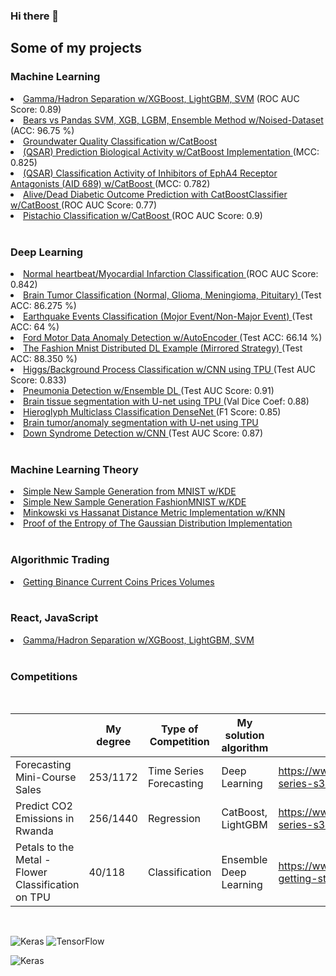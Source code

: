 ### Hi there 👋

<!--
**john-fante/john-fante** is a ✨ _special_ ✨ repository because its `README.md` (this file) appears on your GitHub profile.

Here are some ideas to get you started:

- 🔭 I’m currently working on ...
- 🌱 I’m currently learning ...
- 👯 I’m looking to collaborate on ...
- 🤔 I’m looking for help with ...
- 💬 Ask me about ...
- 📫 How to reach me: ...
- 😄 Pronouns: ...
- ⚡ Fun fact: ...
-->

## Some of my projects

### Machine Learning
<li> <a href ="https://github.com/john-fante/gamma-hadron-separation-xgb-lgbm-svm"> Gamma/Hadron Separation w/XGBoost, LightGBM, SVM</a> (ROC AUC Score: 0.89) </li>
<li> <a href ="https://github.com/john-fante/svm-xgboost-lightgbm-ensemble-method-w-noised-dataset">Bears vs Pandas SVM, XGB, LGBM, Ensemble Method w/Noised-Dataset </a>  (ACC: 96.75 %) </li>
<li> <a href ="https://github.com/john-fante/water-quality-classification-with-CatBoost"> Groundwater Quality Classification w/CatBoost </a> </li>

<li> <a href ="https://github.com/john-fante/prediction-biological-activity-catboost"> (QSAR) Prediction Biological Activity w/CatBoost Implementation </a>  (MCC: 0.825) </li>

<li> <a href ="https://github.com/john-fante/clf-aid-689-EphA4-receptor-inhibitors"> (QSAR) Classification Activity of Inhibitors of EphA4 Receptor Antagonists (AID 689) w/CatBoost </a>  (MCC: 0.782) </li>

<li> <a href ="https://github.com/john-fante/alive-dead-diabetic-outcome-prediction-catboost">Alive/Dead Diabetic Outcome Prediction with CatBoostClassifier w/CatBoost </a>  (ROC AUC Score: 0.77) </li>

<li> <a href ="https://github.com/john-fante/pistachio-classification-catboost/tree/main">Pistachio Classification w/CatBoost </a>  (ROC AUC Score: 0.9) </li>

<br>


### Deep Learning
<li> <a href ="https://github.com/john-fante/normal_heartbeat_vs_myocardial_infarction_classification"> Normal heartbeat/Myocardial Infarction Classification </a>(ROC AUC Score: 0.842) </li>
<li> <a href ="https://github.com/john-fante/brain-tumor-mri-classification"> Brain Tumor Classification (Normal, Glioma, Meningioma, Pituitary) </a>(Test ACC: 86.275 %) </li>

<li> <a href ="https://github.com/john-fante/earthquake_events_classification"> Earthquake Events Classification (Mojor Event/Non-Major Event) </a>(Test ACC: 64 %) </li>
<li> <a href ="https://github.com/john-fante/ford-motor-data-anomaly-detection-w-aes">Ford Motor Data Anomaly Detection w/AutoEncoder </a>  (Test ACC: 66.14 %) </li>
<li> <a href ="https://github.com/john-fante/distributed_deep_learning_example">The Fashion Mnist Distributed DL Example (Mirrored Strategy) </a>  (Test ACC: 88.350 %) </li>
<li> <a href ="https://github.com/john-fante/higgs-background-process-classification-CNN-TPU"> Higgs/Background Process Classification w/CNN using TPU </a>  (Test AUC Score: 0.833) </li>
<li> <a href ="https://github.com/john-fante/pneumonia-detection-with-ensemble-deep-learning"> Pneumonia Detection w/Ensemble DL </a>  (Test AUC Score: 0.91) </li>
<li> <a href ="https://github.com/john-fante/brain-tissue-segmentation-tpu"> Brain tissue segmentation with U-net using TPU </a>  (Val Dice Coef: 0.88) </li>
<li> <a href ="https://github.com/john-fante/hieroglyph-classification-densenet"> Hieroglyph Multiclass Classification DenseNet </a>  (F1 Score: 0.85) </li>

<li> <a href ="https://github.com/john-fante/brain-tumor-segmentation-tpu"> Brain tumor/anomaly segmentation with U-net using TPU </a> </li>
<li> <a href ="https://github.com/john-fante/down-syndrome-detection"> Down Syndrome Detection w/CNN </a>  (Test AUC Score: 0.87) </li>


<br>






### Machine Learning Theory

<li> <a href ="https://github.com/john-fante/simple-new-sample-generation-from-mnist-w-kde"> Simple New Sample Generation from MNIST w/KDE</a> </li>
<li> <a href ="https://github.com/john-fante/simple-new-sample-generation-fashionmnist-w-kde"> Simple New Sample Generation FashionMNIST w/KDE</a> </li>
<li> <a href ="https://github.com/john-fante/hassanat-distance-implementation-knn"> Minkowski vs Hassanat Distance Metric Implementation w/KNN </a> </li>
<li> <a href ="https://github.com/john-fante/entropy-experiments-on-gaussian-dist"> Proof of the Entropy of The Gaussian Distribution Implementation </a> </li>

<br>




### Algorithmic Trading
<li> <a href ="https://github.com/john-fante/Getting-Binance-current-coins-prices-volumes"> Getting Binance Current Coins Prices Volumes </a> </li>

<br>

### React, JavaScript 
<li> <a href ="https://github.com/john-fante/gamma-hadron-separation-xgb-lgbm-svm"> Gamma/Hadron Separation w/XGBoost, LightGBM, SVM </a> </li>

<br>

### Competitions
<br>

|                                                    	| My degree 	| Type of Competition     	| My solution algorithm  	| Link                                                        	|
|----------------------------------------------------	|-----------	|-------------------------	|------------------------	|-------------------------------------------------------------	|
| Forecasting Mini-Course Sales                      	| 253/1172  	| Time Series Forecasting 	| Deep Learning          	| https://www.kaggle.com/competitions/playground-series-s3e19 	|
| Predict CO2 Emissions in Rwanda                    	| 256/1440  	| Regression              	| CatBoost, LightGBM     	| https://www.kaggle.com/competitions/playground-series-s3e20 	|
| Petals to the Metal - Flower Classification on TPU 	| 40/118    	| Classification          	| Ensemble Deep Learning 	| https://www.kaggle.com/competitions/tpu-getting-started     	|


<br>

![Keras](https://img.shields.io/badge/Keras-%23D00000.svg?style=for-the-badge&logo=Keras&logoColor=white)
![TensorFlow](https://img.shields.io/badge/TensorFlow-%23FF6F00.svg?style=for-the-badge&logo=TensorFlow&logoColor=white)


![Keras](https://img.shields.io/badge/KERAS-100000?style=for-the-badge&logo=Keras&logoColor=000000&labelColor=FFC400&color=FFC400)


